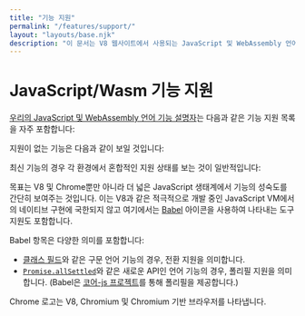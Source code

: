 ```yaml
---
title: "기능 지원"
permalink: "/features/support/"
layout: "layouts/base.njk"
description: "이 문서는 V8 웹사이트에서 사용되는 JavaScript 및 WebAssembly 언어 기능 지원 목록을 설명합니다."
---
```

# JavaScript/Wasm 기능 지원

[우리의 JavaScript 및 WebAssembly 언어 기능 설명자](/features)는 다음과 같은 기능 지원 목록을 자주 포함합니다:

<feature-support chrome="71"
                 firefox="65"
                 safari="12"
                 nodejs="12"
                 babel="yes"></feature-support>

지원이 없는 기능은 다음과 같이 보일 것입니다:

<feature-support chrome="no"
                 firefox="no"
                 safari="no"
                 nodejs="no"
                 babel="no"></feature-support>

최신 기능의 경우 각 환경에서 혼합적인 지원 상태를 보는 것이 일반적입니다:

<feature-support chrome="partial"
                 firefox="yes"
                 safari="yes"
                 nodejs="no"
                 babel="yes"></feature-support>

목표는 V8 및 Chrome뿐만 아니라 더 넓은 JavaScript 생태계에서 기능의 성숙도를 간단히 보여주는 것입니다. 이는 V8과 같은 적극적으로 개발 중인 JavaScript VM에서의 네이티브 구현에 국한되지 않고 여기에서는 [Babel](https://babeljs.io/) 아이콘을 사용하여 나타내는 도구 지원도 포함합니다.

<!--truncate-->
Babel 항목은 다양한 의미를 포함합니다:

- [클래스 필드](/features/class-fields)와 같은 구문 언어 기능의 경우, 전환 지원을 의미합니다.
- [`Promise.allSettled`](/features/promise-combinators#promise.allsettled)와 같은 새로운 API인 언어 기능의 경우, 폴리필 지원을 의미합니다. (Babel은 [코어-js 프로젝트](https://github.com/zloirock/core-js)를 통해 폴리필을 제공합니다.)

Chrome 로고는 V8, Chromium 및 Chromium 기반 브라우저를 나타냅니다.
